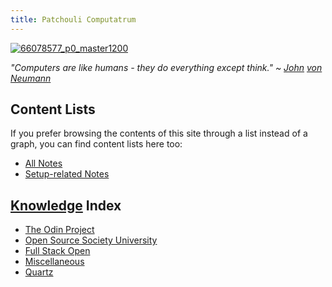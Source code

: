 ```yaml
---
title: Patchouli Computatrum
---
```


[![66078577_p0_master1200](https://user-images.githubusercontent.com/100863878/169485293-1596dad7-4ff0-4d32-b676-b77226307e90.jpg)](https://www.pixiv.net/en/artworks/66078577)


*"Computers are like humans - they do everything except think." ~ [John](https://www.youtube.com/watch?v=vLbllFHBQM4) [von](https://youtu.be/Ml3-kVYLNr8?t=42) [Neumann](https://www.youtube.com/watch?v=ZRPoEKHXTJg)*

## Content Lists
If you prefer browsing the contents of this site through a list instead of a graph, you can find content lists here too:

- [All Notes](notes/)
- [Setup-related Notes](tags/setup)


## [Knowledge](https://www.youtube.com/watch?v=ViDjDy3j-y8) Index
- [The Odin Project](notes/index-list/the-odin-project.md)
- [Open Source Society University](notes/index-list/open-source-society-university.md)
- [Full Stack Open](notes/index-list/fullstack-open.md)
- [Miscellaneous](notes/index-list/miscellaneous.md)
- [Quartz](notes/index-list/quartz.md)

